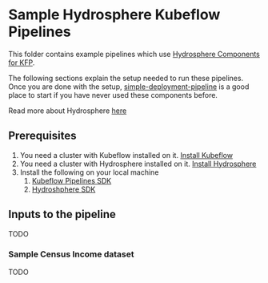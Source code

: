 # Sample Hydrosphere Kubeflow Pipelines

This folder contains example pipelines which use
[Hydrosphere Components for KFP](https://github.com/kubeflow/pipelines/tree/master/components/hydrosphere).


The following sections explain the setup needed to run these pipelines.
Once you are done with the setup,
[simple-deployment-pipeline](https://github.com/kubeflow/pipelines/tree/master/samples/contrib/hydrosphere-samples/simple-deployment-pipeline)
is a good place to start if you have never used these components before.

Read more about Hydrosphere
[here](https://github.com/Hydrospheredata/hydro-serving)

## Prerequisites

1. You need a cluster with Kubeflow installed on it.
   [Install Kubeflow](https://www.kubeflow.org/docs/started/getting-started/)
2. You need a cluster with Hydrosphere installed on it.
   [Install Hydrosphere](https://hydrosphere.io/serving-docs/latest/install/index.html)
3. Install the following on your local machine
   1. [Kubeflow Pipelines SDK](https://www.kubeflow.org/docs/pipelines/sdk/install-sdk/#install-the-kubeflow-pipelines-sdk)
   2. [Hydroshphere SDK](https://www.kubeflow.org/docs/pipelines/sdk/install-sdk/)

## Inputs to the pipeline

TODO

### Sample Census Income dataset

TODO

